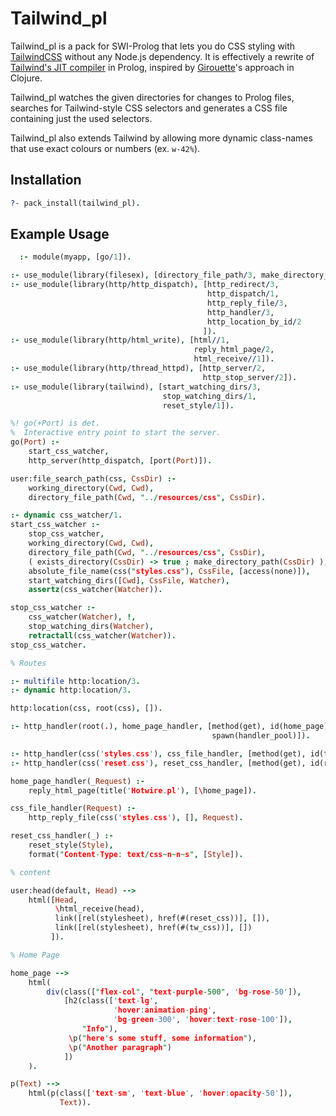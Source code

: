 # Tailwind_pl

Tailwind_pl is a pack for SWI-Prolog that lets you do CSS styling with [TailwindCSS](https://tailwindcss.com/docs) without any Node.js dependency. It is effectively a rewrite of [Tailwind's JIT compiler](https://tailwindcss.com/docs/just-in-time-mode) in Prolog, inspired by [Girouette](https://github.com/green-coder/girouette)'s approach in Clojure.

Tailwind_pl watches the given directories for changes to Prolog files, searches for Tailwind-style CSS selectors and generates a CSS file containing just the used selectors.

Tailwind_pl also extends Tailwind by allowing more dynamic class-names that use exact colours or numbers (ex. `w-42%`).


## Installation

``` prolog
?- pack_install(tailwind_pl).
```

## Example Usage


``` prolog
  :- module(myapp, [go/1]).

:- use_module(library(filesex), [directory_file_path/3, make_directory_path/1]).
:- use_module(library(http/http_dispatch), [http_redirect/3,
                                            http_dispatch/1,
                                            http_reply_file/3,
                                            http_handler/3,
                                            http_location_by_id/2
                                           ]).
:- use_module(library(http/html_write), [html//1,
                                         reply_html_page/2,
                                         html_receive//1]).
:- use_module(library(http/thread_httpd), [http_server/2,
                                           http_stop_server/2]).
:- use_module(library(tailwind), [start_watching_dirs/3,
                                  stop_watching_dirs/1,
                                  reset_style/1]).

%! go(+Port) is det.
%  Interactive entry point to start the server.
go(Port) :-
    start_css_watcher,
    http_server(http_dispatch, [port(Port)]).

user:file_search_path(css, CssDir) :-
    working_directory(Cwd, Cwd),
    directory_file_path(Cwd, "../resources/css", CssDir).

:- dynamic css_watcher/1.
start_css_watcher :-
    stop_css_watcher,
    working_directory(Cwd, Cwd),
    directory_file_path(Cwd, "../resources/css", CssDir),
    ( exists_directory(CssDir) -> true ; make_directory_path(CssDir) ),
    absolute_file_name(css("styles.css"), CssFile, [access(none)]),
    start_watching_dirs([Cwd], CssFile, Watcher),
    assertz(css_watcher(Watcher)).

stop_css_watcher :-
    css_watcher(Watcher), !,
    stop_watching_dirs(Watcher),
    retractall(css_watcher(Watcher)).
stop_css_watcher.

% Routes

:- multifile http:location/3.
:- dynamic http:location/3.

http:location(css, root(css), []).

:- http_handler(root(.), home_page_handler, [method(get), id(home_page),
                                             spawn(handler_pool)]).

:- http_handler(css('styles.css'), css_file_handler, [method(get), id(tw_css)]).
:- http_handler(css('reset.css'), reset_css_handler, [method(get), id(reset_css)]).

home_page_handler(_Request) :-
    reply_html_page(title('Hotwire.pl'), [\home_page]).

css_file_handler(Request) :-
    http_reply_file(css('styles.css'), [], Request).

reset_css_handler(_) :-
    reset_style(Style),
    format("Content-Type: text/css~n~n~s", [Style]).

% content

user:head(default, Head) -->
    html([Head,
          \html_receive(head),
          link([rel(stylesheet), href(#(reset_css))], []),
          link([rel(stylesheet), href(#(tw_css))], [])
         ]).

% Home Page

home_page -->
    html(
        div(class(["flex-col", "text-purple-500", 'bg-rose-50']),
            [h2(class(['text-lg',
                       'hover:animation-ping',
                       'bg-green-300', 'hover:text-rose-100']),
                "Info"),
             \p("here's some stuff, some information"),
             \p("Another paragraph")
            ])
    ).

p(Text) -->
    html(p(class(['text-sm', 'text-blue', 'hover:opacity-50']),
           Text)).
```
